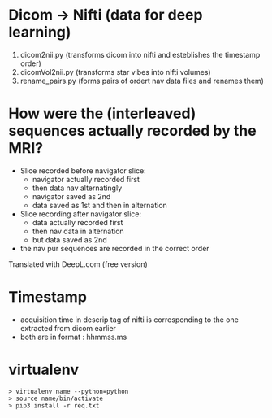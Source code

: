

Dicom -> Nifti (data for deep learning)
==============================================================================
1. dicom2nii.py (transforms dicom into nifti and esteblishes the timestamp order)
1. dicomVol2nii.py (transforms star vibes into nifti volumes)
2. rename_pairs.py (forms pairs of ordert nav data files and renames them)


How were the (interleaved) sequences actually recorded by the MRI?
==============================================================================
- Slice recorded before navigator slice:
  - navigator actually recorded first
  - then data nav alternatingly
  - navigator saved as 2nd 
  - data saved as 1st and then in alternation
- Slice recording after navigator slice:
  - data actually recorded first
  - then nav data in alternation
  - but data saved as 2nd
- the nav pur sequences are recorded in the correct order

Translated with DeepL.com (free version)


Timestamp
==============================================================================
- acquisition time in descrip tag of nifti is corresponding to the one extracted from dicom earlier
- both are in format : hhmmss.ms


virtualenv
==============================================================================
```
> virtualenv name --python=python
> source name/bin/activate
> pip3 install -r req.txt
```
